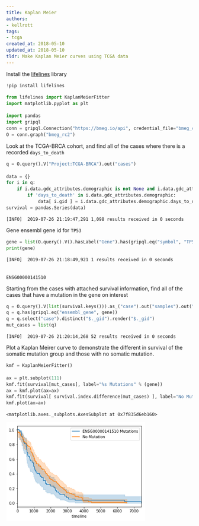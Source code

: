 ```yaml
---
title: Kaplan Meier
authors:
- kellrott
tags:
- tcga
created_at: 2018-05-10
updated_at: 2018-05-10
tldr: Make Kaplan Meier curves using TCGA data
---
```

Install the [lifelines](https://lifelines.readthedocs.io) library


```python
!pip install lifelines
```


```python
from lifelines import KaplanMeierFitter
import matplotlib.pyplot as plt

import pandas
import gripql
conn = gripql.Connection("https://bmeg.io/api", credential_file="bmeg_credentials.json")
O = conn.graph("bmeg_rc2")
```

Look at the TCGA-BRCA cohort, and find all of the cases where there is a recorded `days_to_death`


```python
q = O.query().V("Project:TCGA-BRCA").out("cases")

data = {}
for i in q:
    if i.data.gdc_attributes.demographic is not None and i.data.gdc_attributes.demographic.vital_status == "Dead":
        if 'days_to_death' in i.data.gdc_attributes.demographic:
            data[ i.gid ] = i.data.gdc_attributes.demographic.days_to_death
survival = pandas.Series(data)
```

    [INFO]	2019-07-26 21:19:47,291	1,098 results received in 0 seconds


Gene ensembl gene id for `TP53`


```python
gene = list(O.query().V().hasLabel("Gene").has(gripql.eq("symbol", "TP53")))[0].data.gene_id
print(gene)
```

    [INFO]	2019-07-26 21:18:49,921	1 results received in 0 seconds


    ENSG00000141510


Starting from the cases with attached survival information, find all of the cases that have a mutation in the gene on interest


```python
q = O.query().V(list(survival.keys())).as_("case").out("samples").out("aliquots").out("somatic_callsets").outE("alleles")
q = q.has(gripql.eq("ensembl_gene", gene))
q = q.select("case").distinct("$._gid").render("$._gid")
mut_cases = list(q)
```

    [INFO]	2019-07-26 21:20:14,268	52 results received in 0 seconds


Plot a Kaplan Meirer curve to demonstrate the different in survival of the somatic mutation group and those with no somatic mutation.


```python
kmf = KaplanMeierFitter()

ax = plt.subplot(111)
kmf.fit(survival[mut_cases], label="%s Mutations" % (gene))
ax = kmf.plot(ax=ax)
kmf.fit(survival[ survival.index.difference(mut_cases) ], label="No Mutation")
kmf.plot(ax=ax)
```




    <matplotlib.axes._subplots.AxesSubplot at 0x7f835d6eb160>




![png](KM_files/KM_11_1.png)

